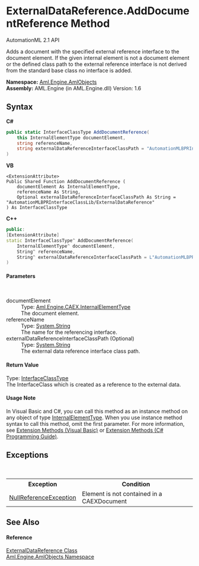 # ExternalDataReference.AddDocumentReference Method 
AutomationML 2.1 API 

Adds a document with the specified external reference interface to the document element. If the given internal element is not a document element or the defined class path to the external reference interface is not derived from the standard base class no interface is added.

**Namespace:**&nbsp;<a href="N_Aml_Engine_AmlObjects">Aml.Engine.AmlObjects</a><br />**Assembly:**&nbsp;AML.Engine (in AML.Engine.dll) Version: 1.6

## Syntax

**C#**<br />
``` C#
public static InterfaceClassType AddDocumentReference(
	this InternalElementType documentElement,
	string referenceName,
	string externalDataReferenceInterfaceClassPath = "AutomationMLBPRInterfaceClassLib/ExternalDataReference"
)
```

**VB**<br />
``` VB
<ExtensionAttribute>
Public Shared Function AddDocumentReference ( 
	documentElement As InternalElementType,
	referenceName As String,
	Optional externalDataReferenceInterfaceClassPath As String = "AutomationMLBPRInterfaceClassLib/ExternalDataReference"
) As InterfaceClassType
```

**C++**<br />
``` C++
public:
[ExtensionAttribute]
static InterfaceClassType^ AddDocumentReference(
	InternalElementType^ documentElement, 
	String^ referenceName, 
	String^ externalDataReferenceInterfaceClassPath = L"AutomationMLBPRInterfaceClassLib/ExternalDataReference"
)
```


#### Parameters
&nbsp;<dl><dt>documentElement</dt><dd>Type: <a href="T_Aml_Engine_CAEX_InternalElementType">Aml.Engine.CAEX.InternalElementType</a><br />The document element.</dd><dt>referenceName</dt><dd>Type: <a href="https://docs.microsoft.com/dotnet/api/system.string" target="_parent" rel="noopener noreferrer">System.String</a><br />The name for the referencing interface.</dd><dt>externalDataReferenceInterfaceClassPath (Optional)</dt><dd>Type: <a href="https://docs.microsoft.com/dotnet/api/system.string" target="_parent" rel="noopener noreferrer">System.String</a><br />The external data reference interface class path.</dd></dl>

#### Return Value
Type: <a href="T_Aml_Engine_CAEX_InterfaceClassType">InterfaceClassType</a><br />The InterfaceClass which is created as a reference to the external data.

#### Usage Note
In Visual Basic and C#, you can call this method as an instance method on any object of type <a href="T_Aml_Engine_CAEX_InternalElementType">InternalElementType</a>. When you use instance method syntax to call this method, omit the first parameter. For more information, see <a href="https://docs.microsoft.com/dotnet/visual-basic/programming-guide/language-features/procedures/extension-methods" target="_blank" rel="noopener noreferrer">Extension Methods (Visual Basic)</a> or <a href="https://docs.microsoft.com/dotnet/csharp/programming-guide/classes-and-structs/extension-methods" target="_blank" rel="noopener noreferrer">Extension Methods (C# Programming Guide)</a>.

## Exceptions
&nbsp;<table><tr><th>Exception</th><th>Condition</th></tr><tr><td><a href="https://docs.microsoft.com/dotnet/api/system.nullreferenceexception" target="_parent" rel="noopener noreferrer">NullReferenceException</a></td><td>Element is not contained in a CAEXDocument</td></tr></table>

## See Also


#### Reference
<a href="T_Aml_Engine_AmlObjects_ExternalDataReference">ExternalDataReference Class</a><br /><a href="N_Aml_Engine_AmlObjects">Aml.Engine.AmlObjects Namespace</a><br />
